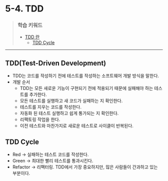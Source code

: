 # 5-4. TDD

> ### 학습 키워드
>
> * [TDD 란](5-4.-tdd.md#tdd-test-driven-development)
>   * [TDD Cycle](5-4.-tdd.md#tdd-cycle)

***

## TDD(Test-Driven Development)

* TDD는 코드를 작성하기 전에 테스트를 작성하는 소프트웨어 개발 방식을 말한다.
* 개발 순서
  * TDD는 모든 새로운 기능이 구현되기 전에 적용되기 때문에 실패해야 하는 테스트를 추가한다.
  * 모든 테스트를 실행하고 새 코드가 실패하는 지 확인한다.
  * 테스트를 지우는 코드를 작성한다.&#x20;
  * 자동화 된 테스트 실행하고 쉽게 통가되는 지 확인한다.
  * 리팩토링 작업을 한다.
  * 이전 테스트와 마찬가지로 새로운 테스트로 사이클이 반복된다.

## TDD Cycle

* Red → 실패하는 테스트 코드를 작성한다.
* Green → 최대한 빨리 테스트를 통과시킨다.
* Refactor → 리팩터링. TDD에서 가장 중요하지만, 많은 사람들이 간과하고 있는 부분이다.
